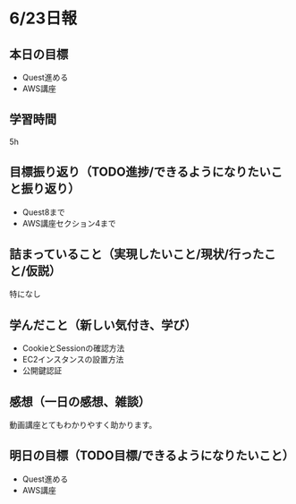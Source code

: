 # 6/23日報
## 本日の目標
- Quest進める
- AWS講座
## 学習時間
5h
## 目標振り返り（TODO進捗/できるようになりたいこと振り返り）
- Quest8まで
- AWS講座セクション4まで
## 詰まっていること（実現したいこと/現状/行ったこと/仮説）
特になし
## 学んだこと（新しい気付き、学び）
- CookieとSessionの確認方法
- EC2インスタンスの設置方法
- 公開鍵認証
## 感想（一日の感想、雑談）
動画講座とてもわかりやすく助かります。
## 明日の目標（TODO目標/できるようになりたいこと）
- Quest進める
- AWS講座
